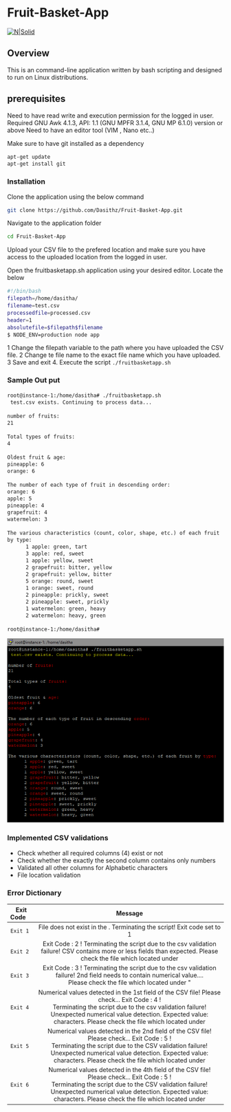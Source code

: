 # Fruit-Basket-App

[![N|Solid](https://upload.wikimedia.org/wikipedia/commons/thumb/2/20/Bash_Logo_black_and_white_icon_only.svg/512px-Bash_Logo_black_and_white_icon_only.svg.png)](https://nodesource.com/products/nsolid)

## Overview
This is an command-line application written by bash scripting and designed to run on Linux distributions.

## prerequisites 

Need to have read write and execution permission for the logged in user.
Required GNU Awk 4.1.3, API: 1.1 (GNU MPFR 3.1.4, GNU MP 6.1.0) version or above 
Need to have an editor tool (VIM , Nano etc..)

Make sure to have git installed as a dependency
```sh
apt-get update
apt-get install git
```

### Installation

Clone the application using the below command

```sh
git clone https://github.com/Dasithz/Fruit-Basket-App.git
```
Navigate to the application folder 
```sh
cd Fruit-Basket-App
```

Upload your CSV file to the prefered location and make sure you have access to the uploaded location from the logged in user.

Open the fruitbasketapp.sh application using your desired editor. 
Locate the below 

```sh
#!/bin/bash
filepath=/home/dasitha/
filename=test.csv
processedfile=processed.csv
header=1
absolutefile=$filepath$filename
$ NODE_ENV=production node app
```
1 Change the filepath variable to the path where you have uploaded the CSV file.
2 Change te file name to the exact file name which you have uploaded.
3 Save and exit 
4. Execute the script  ```./fruitbasketapp.sh ```

### Sample Out put

```
root@instance-1:/home/dasitha# ./fruitbasketapp.sh
 test.csv exists. Continuing to process data...

number of fruits:
21

Total types of fruits:
4

Oldest fruit & age:
pineapple: 6
orange: 6

The number of each type of fruit in descending order:
orange: 6
apple: 5
pineapple: 4
grapefruit: 4
watermelon: 3

The various characteristics (count, color, shape, etc.) of each fruit by type:
      1 apple: green, tart
      3 apple: red, sweet
      1 apple: yellow, sweet
      2 grapefruit: bitter, yellow
      2 grapefruit: yellow, bitter
      5 orange: round, sweet
      1 orange: sweet, round
      2 pineapple: prickly, sweet
      2 pineapple: sweet, prickly
      1 watermelon: green, heavy
      2 watermelon: heavy, green

root@instance-1:/home/dasitha#
```

![Execution](https://github.com/Dasithz/Fruit-Basket-App/blob/master/Help/Images/Sample_Out_Put.PNG)


### Implemented CSV validations

- Check whether all required columns (4) exist or not
- Check whether the exactly the second column contains only numbers
- Validated all other columns for Alphabetic characters
- File location validation 

### Error Dictionary 

| Exit Code &nbsp; &nbsp;|                                                                                                                                         Message                                                                                                                                         |
|:---------:|:---------------------------------------------------------------------------------------------------------------------------------------------------------------------------------------------------------------------------------------------------------------------------------------:|
| `Exit 1 `  | File <filename> does not exist in the <filepath>.  Terminating the script! Exit code set to 1                                                                                                                                                                                           |
| `Exit 2 `  | Exit Code : 2 ! Terminating the script due to the csv validation failure! CSV contains more or less fields than expected.  Please check the <filename> file which located under <filepath>                                                                                              |
| `Exit 3 `  | Exit Code : 3 ! Terminating the script due to the csv validation failure! 2nd field needs to contain numerical value....  <br /> Please check the <filename> file which located under <filepath>"                                                                                    |
| `Exit 4 `  | Numerical values detected in the 1st field of the CSV file! Please check... Exit Code : 4 ! <br /> Terminating the script due to the csv validation failure! Unexpected numerical value detection. Expected value: characters. Please check the <filename> file which located under <filepath> |
| `Exit 5 `  | Numerical values detected in the 2nd field of the CSV file! Please check... Exit Code : 5 ! <br /> Terminating the script due to the CSV validation failure! Unexpected numerical value detection. Expected value: characters. Please check the <filename> file which located under <filepath> |
| `Exit 6 `  | Numerical values detected in the 4th field of the CSV file! Please check... Exit Code : 5 ! <br /> Terminating the script due to the CSV validation failure! Unexpected numerical value detection. Expected value: characters. Please check the <filename> file which located under <filepath> |

